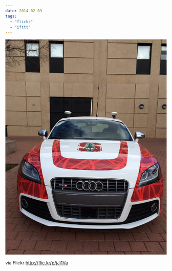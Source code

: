 ```yaml
---
date: 2014-02-03
tags: 
  - "flickr"
  - "ifttt"
---
```


![](images/12293034643_4c2f8f3e59_b.jpg)

via Flickr http://flic.kr/p/jJi1Va
